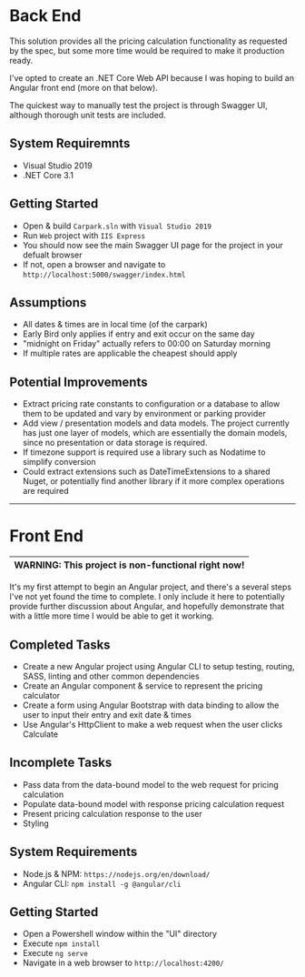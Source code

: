 # Back End

This solution provides all the pricing calculation functionality as requested by the spec, but some more time would be required to make it production ready.

I've opted to create an .NET Core Web API because I was hoping to build an Angular front end (more on that below).

The quickest way to manually test the project is through Swagger UI, although thorough unit tests are included.

## System Requiremnts

* Visual Studio 2019
* .NET Core 3.1

## Getting Started

* Open & build ``Carpark.sln`` with ``Visual Studio 2019``
* Run ``Web`` project with ``IIS Express``
* You should now see the main Swagger UI page for the project in your defualt browser
* If not, open a browser and navigate to ``http://localhost:5000/swagger/index.html``

## Assumptions

* All dates & times are in local time (of the carpark)
* Early Bird only applies if entry and exit occur on the same day
* "midnight on Friday" actually refers to 00:00 on Saturday morning
* If multiple rates are applicable the cheapest should apply

## Potential Improvements

* Extract pricing rate constants to configuration or a database to allow them to be updated and vary by environment or parking provider
* Add view / presentation models and data models.  The project currently has just one layer of models, which are essentially the domain models, since no presentation or data storage is required.
* If timezone support is required use a library such as Nodatime to simplify conversion
* Could extract extensions such as DateTimeExtensions to a shared Nuget, or potentially find another library if it more complex operations are required

---

# Front End

| WARNING: This project is non-functional right now! |
| --- |

It's my first attempt to begin an Angular project, and there's a several steps I've not yet found the time to complete.  I only include it here to potentially provide further discussion about Angular, and hopefully demonstrate that with a little more time I would be able to get it working.

## Completed Tasks

* Create a new Angular project using Angular CLI to setup testing, routing, SASS, linting and other common dependencies
* Create an Angular component & service to represent the pricing calculator
* Create a form using Angular Bootstrap with data binding to allow the user to input their entry and exit date & times
* Use Angular's HttpClient to make a web request when the user clicks Calculate

## Incomplete Tasks

* Pass data from the data-bound model to the web request for pricing calculation
* Populate data-bound model with response pricing calculation request
* Present pricing calculation response to the user
* Styling

## System Requirements

* Node.js & NPM:  ``https://nodejs.org/en/download/``
* Angular CLI:  ``npm install -g @angular/cli``

## Getting Started

* Open a Powershell window within the "UI" directory
* Execute ``npm install``
* Execute ``ng serve``
* Navigate in a web browser to ``http://localhost:4200/``